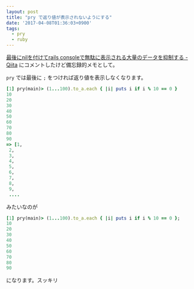 ```yaml
---
layout: post
title: "pry で返り値が表示されないようにする"
date: '2017-04-08T01:36:03+0900'
tags:
  - pry
  - ruby
---
```


[最後にnilを付けてrails consoleで無駄に表示される大量のデータを抑制する \- Qiita](http://qiita.com/jnchito/items/f80818a36b7795391751) にコメントしたけど備忘録的メモとして。

`pry` では最後に `;` をつければ返り値を表示しなくなります。

```ruby
[1] pry(main)> (1...100).to_a.each { |i| puts i if i % 10 == 0 }
10
20
30
40
50
60
70
80
90
=> [1,
 2,
 3,
 4,
 5,
 6,
 7,
 8,
 9,
 ....
```

 みたいなのが

```ruby
[1] pry(main)> (1...100).to_a.each { |i| puts i if i % 10 == 0 };
10
20
30
40
50
60
70
80
90
```

になります。スッキリ
